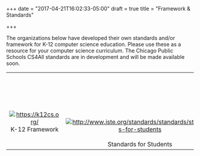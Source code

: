 +++
date = "2017-04-21T16:02:33-05:00"
draft = true
title = "Framework & Standards"

+++

The organizations below have developed their own standards and/or framework for K-12 computer science education. Please use these as a resource for your computer science curriculum. The Chicago Public Schools CS4All standards are in development and will be made available soon.

<table cellspacing="0" class="sites-layout-hbox"><tbody><tr><td class="sites-layout-tile sites-tile-name-content-1"><div dir="ltr"><div style="display:block;text-align:center;margin-right:auto;margin-left:auto"><br /></div><div style="display:block;text-align:center;margin-right:auto;margin-left:auto"><br /></div><div style="display:block;text-align:center;margin-right:auto;margin-left:auto"><br /></div><div style="display:block;text-align:center;margin-right:auto;margin-left:auto"><br /></div><div style="display:block;text-align:center;margin-right:auto;margin-left:auto"><a href="https://k12cs.org/" imageanchor="1" target="_blank"><img alt="https://k12cs.org/" border="0" src="/k12cs_badge_purple-150x150.png" /></a></div><div style="display:block;text-align:center;margin-right:auto;margin-left:auto">K-12 Framework</div><div><br /></div></div></td><td class="sites-layout-tile sites-tile-name-content-2"><div dir="ltr"><div style="display:block;text-align:center;margin-right:auto;margin-left:auto"><br /></div><div style="display:block;text-align:center;margin-right:auto;margin-left:auto"><br /></div><div style="display:block;text-align:center;margin-right:auto;margin-left:auto"><br /></div><div style="display:block;text-align:center;margin-right:auto;margin-left:auto"><br /></div><div style="display:block;text-align:center;margin-right:auto;margin-left:auto"><br /></div><div style="display:block;text-align:center;margin-right:auto;margin-left:auto"><br /></div><div style="display:block;text-align:center;margin-right:auto;margin-left:auto"><a href="http://www.iste.org/standards/standards/standards-for-students" imageanchor="1" target="_blank"><img alt="http://www.iste.org/standards/standards/standards-for-students" border="0" src="/ISTE_Logo_FullColor.png" /></a></div><div style="text-align:center"><br /></div><div style="text-align:center">Standards for Students</div></div></td><td class="sites-layout-tile sites-tile-name-content-3"><div dir="ltr"><div style="display:block;text-align:center;margin-right:auto;margin-left:auto"><br /></div><div style="display:block;text-align:center;margin-right:auto;margin-left:auto"><br /></div><div style="display:block;text-align:center;margin-right:auto;margin-left:auto"><a href="http://www.csteachers.org/?page=CSTA_Standards" imageanchor="1" target="_blank"><img alt="http://www.csteachers.org/?page=CSTA_Standards" border="0" src="/csta.gif" /></a></div><div style="text-align:center"><span style="background-color:transparent">K-12 Standards</span></div></div></td></tr></tbody></table>